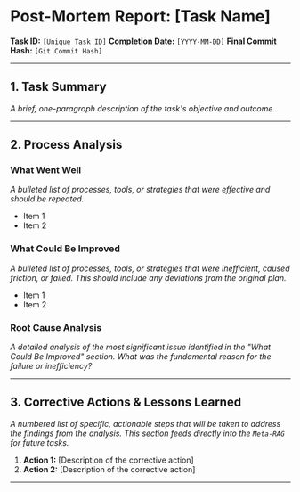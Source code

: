 # Post-Mortem Report: [Task Name]

**Task ID:** `[Unique Task ID]`
**Completion Date:** `[YYYY-MM-DD]`
**Final Commit Hash:** `[Git Commit Hash]`

---

## 1. Task Summary

*A brief, one-paragraph description of the task's objective and outcome.*

---

## 2. Process Analysis

### What Went Well
*A bulleted list of processes, tools, or strategies that were effective and should be repeated.*

- Item 1
- Item 2

### What Could Be Improved
*A bulleted list of processes, tools, or strategies that were inefficient, caused friction, or failed. This should include any deviations from the original plan.*

- Item 1
- Item 2

### Root Cause Analysis
*A detailed analysis of the most significant issue identified in the "What Could Be Improved" section. What was the fundamental reason for the failure or inefficiency?*

---

## 3. Corrective Actions & Lessons Learned

*A numbered list of specific, actionable steps that will be taken to address the findings from the analysis. This section feeds directly into the `Meta-RAG` for future tasks.*

1.  **Action 1:** [Description of the corrective action]
2.  **Action 2:** [Description of the corrective action]

---